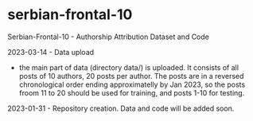 # serbian-frontal-10
Serbian-Frontal-10 - Authorship Attribution Dataset and Code

2023-03-14 - Data upload
  - the main part of data (directory data/) is uploaded.  It consists
  of all posts of 10 authors, 20 posts per author.  The posts are in a
  reversed chronological order ending approximatelly by Jan 2023, so
  the posts froom 11 to 20 should be used for training, and posts 1-10
  for testing.

2023-01-31 - Repository creation. Data and code will be added soon.

